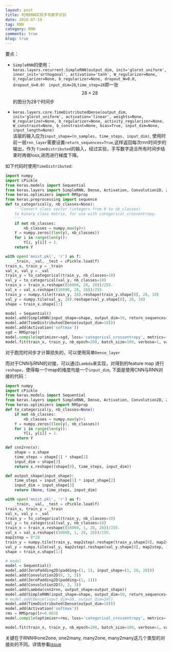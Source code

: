 ```yaml
---
layout: post
title: 利用RNN实现手写数字识别
date: 2016-07-19
tag: RNN
category: RNN
comments: true
blog: true
---
```


要点：

* `SimpleRNN`的使用：  
`keras.layers.recurrent.SimpleRNN(output_dim, init='glorot_uniform', inner_init='orthogonal', activation='tanh', W_regularizer=None, U_regularizer=None, b_regularizer=None, dropout_W=0.0, dropout_U=0.0)
`
`input_dim=28`,`time_step=28`即一张$$28 \times 28$$的图分为28个时间步

* `keras.layers.core.TimeDistributedDense(output_dim, init='glorot_uniform', activation='linear', weights=None, W_regularizer=None, b_regularizer=None, activity_regularizer=None, W_constraint=None, b_constraint=None, bias=True, input_dim=None, input_length=None)
`  
该层的输入应为`input_shape=(n_samples, time_steps, input_dim)`, 使用时前一层`rnn_layer`需要设置`return_sequences=True`,这样返回每次rnn时间步的输出，作为
`TimeDistributed`的输入，经过实验，手写数字适合所有时间步结束时再做loss,进而进行梯度下降。

如下代码时使用`TimeDistributed`:  

``` python
import numpy
import cPickle
from keras.models import Sequential
from keras.layers import SimpleRNN, Dense, Activation, Convolution2D, ZeroPadding2D, TimeDistributed
from keras.optimizers import RMSprop
from keras.preprocessing import sequence
def to_categorical(y, nb_classes=None):
    '''Convert class vector (integers from 0 to nb_classes)
    to binary class matrix, for use with categorical_crossentropy.
    '''
    if not nb_classes:
        nb_classes = numpy.max(y)+1
    Y = numpy.zeros((len(y), nb_classes))
    for i in range(len(y)):
        Y[i, y[i]] = 1.
    return Y

with open('mnist.pkl', 'r') as f:
    _train, _val, _test = cPickle.load(f)
train_x, train_y = _train
val_x, val_y = _val
train_y = to_categorical(train_y, nb_classes=10)
val_y = to_categorical(val_y, nb_classes=10)
train_x = train_x.reshape((50000, 28, 28))/255.
val_x = val_x.reshape((10000, 28, 28))/255.
train_y = numpy.tile(train_y, 28).reshape(train_y.shape[0], 28, 10)
val_y = numpy.tile(val_y, 28).reshape(val_y.shape[0], 28, 10)
shape = train_x.shape[1:]

model = Sequential()
model.add(SimpleRNN(input_shape=shape, output_dim=50, return_sequences=True))
model.add(TimeDistributed(Dense(output_dim=10)))
model.add(Activation('softmax'))
sgd = RMSprop()
model.compile(optimizer=sgd, loss='categorical_crossentropy', metrics=['accuracy'])
model.fit(train_x, train_y, nb_epoch=200, batch_size=100, verbose=1, validation_data=(val_x, val_y))
```  
对于跑完时间步才计算损失的，可以使用简单`Dense_layer`

而对于CNN与RNN的对接，可以通过`Lambda`来实现，对得到的feature map 进行`reshape`，使得每一个map的维度均是一个`input_dim`,
下面是使用CNN与RNN对接的代码：

```python
import numpy
import cPickle
from keras.models import Sequential
from keras.layers import SimpleRNN, Dense, Activation, Convolution2D, ZeroPadding2D, TimeDistributed, Lambda
from keras.optimizers import RMSprop
def to_categorical(y, nb_classes=None):
    if not nb_classes:
        nb_classes = numpy.max(y)+1
    Y = numpy.zeros((len(y), nb_classes))
    for i in range(len(y)):
        Y[i, y[i]] = 1.
    return Y

def cnn2rnn(x):
    shape = x.shape
    time_steps = shape[1] * shape[2]
    input_dim = shape[3]
    return x.reshape((shape[0], time_steps, input_dim))

def output_shape(input_shape):
    time_steps = input_shape[1] * input_shape[2]
    input_dim = input_shape[3]
    return (None, time_steps, input_dim)

with open('mnist.pkl', 'r') as f:
    _train, _val, _test = cPickle.load(f)
train_x, train_y = _train
val_x, val_y = _val
train_y = to_categorical(train_y, nb_classes=10)
val_y = to_categorical(val_y, nb_classes=10)
train_x = train_x.reshape((50000, 1, 28, 28))/255.
val_x = val_x.reshape((10000, 1, 28, 28))/255.
map2step = 8*28
train_y = numpy.tile(train_y, map2step).reshape(train_y.shape[0], map2step, 10)
val_y = numpy.tile(val_y, map2step).reshape(val_y.shape[0], map2step, 10)
shape = train_x.shape[1:]

# model
model = Sequential()
model.add(ZeroPadding2D(padding=(1, 1), input_shape=(1, 28, 28)))
model.add(Convolution2D(8, 3, 3))
model.add(ZeroPadding2D(padding=(1, 1)))
model.add(Convolution2D(8, 3, 3))
model.add(Lambda(cnn2rnn, output_shape=output_shape))
model.add(SimpleRNN(input_shape=shape, output_dim=50, return_sequences=True))
# model.add(Dense(input_dim=50, output_dim=10))
model.add(TimeDistributed(Dense(output_dim=10)))
model.add(Activation('softmax'))
rms = RMSprop(lr=0.003)
model.compile(optimizer=rms, loss='categorical_crossentropy', metrics=['accuracy'])

model.fit(train_x, train_y, nb_epoch=200, batch_size=100, verbose=1, validation_data=(val_x, val_y))
```
关键在于RNN中one2one, one2many, many2one, many2many这几个类型的对接处的不同。详情参看[issue](https://github.com/fchollet/keras/issues/2198)

